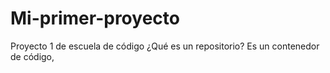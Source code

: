 # Mi-primer-proyecto
Proyecto 1 de escuela de código 
¿Qué es un repositorio?
Es un contenedor de código, 
